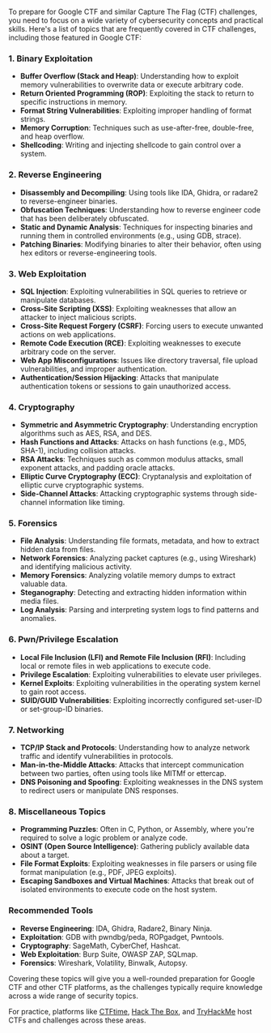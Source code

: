 To prepare for Google CTF and similar Capture The Flag (CTF) challenges, you need to focus on a wide variety of cybersecurity concepts and practical skills. Here's a list of topics that are frequently covered in CTF challenges, including those featured in Google CTF:

### 1. **Binary Exploitation**

- **Buffer Overflow (Stack and Heap)**: Understanding how to exploit memory vulnerabilities to overwrite data or execute arbitrary code.
- **Return Oriented Programming (ROP)**: Exploiting the stack to return to specific instructions in memory.
- **Format String Vulnerabilities**: Exploiting improper handling of format strings.
- **Memory Corruption**: Techniques such as use-after-free, double-free, and heap overflow.
- **Shellcoding**: Writing and injecting shellcode to gain control over a system.

### 2. **Reverse Engineering**

- **Disassembly and Decompiling**: Using tools like IDA, Ghidra, or radare2 to reverse-engineer binaries.
- **Obfuscation Techniques**: Understanding how to reverse engineer code that has been deliberately obfuscated.
- **Static and Dynamic Analysis**: Techniques for inspecting binaries and running them in controlled environments (e.g., using GDB, strace).
- **Patching Binaries**: Modifying binaries to alter their behavior, often using hex editors or reverse-engineering tools.

### 3. **Web Exploitation**

- **SQL Injection**: Exploiting vulnerabilities in SQL queries to retrieve or manipulate databases.
- **Cross-Site Scripting (XSS)**: Exploiting weaknesses that allow an attacker to inject malicious scripts.
- **Cross-Site Request Forgery (CSRF)**: Forcing users to execute unwanted actions on web applications.
- **Remote Code Execution (RCE)**: Exploiting weaknesses to execute arbitrary code on the server.
- **Web App Misconfigurations**: Issues like directory traversal, file upload vulnerabilities, and improper authentication.
- **Authentication/Session Hijacking**: Attacks that manipulate authentication tokens or sessions to gain unauthorized access.

### 4. **Cryptography**

- **Symmetric and Asymmetric Cryptography**: Understanding encryption algorithms such as AES, RSA, and DES.
- **Hash Functions and Attacks**: Attacks on hash functions (e.g., MD5, SHA-1), including collision attacks.
- **RSA Attacks**: Techniques such as common modulus attacks, small exponent attacks, and padding oracle attacks.
- **Elliptic Curve Cryptography (ECC)**: Cryptanalysis and exploitation of elliptic curve cryptographic systems.
- **Side-Channel Attacks**: Attacking cryptographic systems through side-channel information like timing.

### 5. **Forensics**

- **File Analysis**: Understanding file formats, metadata, and how to extract hidden data from files.
- **Network Forensics**: Analyzing packet captures (e.g., using Wireshark) and identifying malicious activity.
- **Memory Forensics**: Analyzing volatile memory dumps to extract valuable data.
- **Steganography**: Detecting and extracting hidden information within media files.
- **Log Analysis**: Parsing and interpreting system logs to find patterns and anomalies.

### 6. **Pwn/Privilege Escalation**

- **Local File Inclusion (LFI) and Remote File Inclusion (RFI)**: Including local or remote files in web applications to execute code.
- **Privilege Escalation**: Exploiting vulnerabilities to elevate user privileges.
- **Kernel Exploits**: Exploiting vulnerabilities in the operating system kernel to gain root access.
- **SUID/GUID Vulnerabilities**: Exploiting incorrectly configured set-user-ID or set-group-ID binaries.

### 7. **Networking**

- **TCP/IP Stack and Protocols**: Understanding how to analyze network traffic and identify vulnerabilities in protocols.
- **Man-in-the-Middle Attacks**: Attacks that intercept communication between two parties, often using tools like MITMf or ettercap.
- **DNS Poisoning and Spoofing**: Exploiting weaknesses in the DNS system to redirect users or manipulate DNS responses.

### 8. **Miscellaneous Topics**

- **Programming Puzzles**: Often in C, Python, or Assembly, where you're required to solve a logic problem or analyze code.
- **OSINT (Open Source Intelligence)**: Gathering publicly available data about a target.
- **File Format Exploits**: Exploiting weaknesses in file parsers or using file format manipulation (e.g., PDF, JPEG exploits).
- **Escaping Sandboxes and Virtual Machines**: Attacks that break out of isolated environments to execute code on the host system.

### Recommended Tools

- **Reverse Engineering**: IDA, Ghidra, Radare2, Binary Ninja.
- **Exploitation**: GDB with pwndbg/peda, ROPgadget, Pwntools.
- **Cryptography**: SageMath, CyberChef, Hashcat.
- **Web Exploitation**: Burp Suite, OWASP ZAP, SQLmap.
- **Forensics**: Wireshark, Volatility, Binwalk, Autopsy.

Covering these topics will give you a well-rounded preparation for Google CTF and other CTF platforms, as the challenges typically require knowledge across a wide range of security topics.

For practice, platforms like [CTFtime](https://ctftime.org/), [Hack The Box](https://www.hackthebox.com/), and [TryHackMe](https://tryhackme.com/) host CTFs and challenges across these areas.
